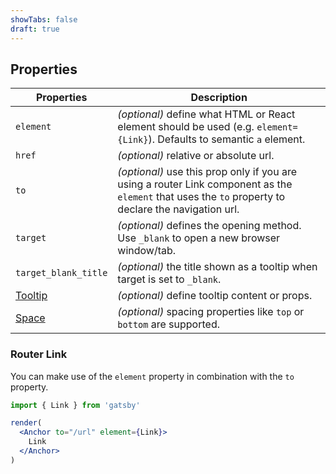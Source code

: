 ```yaml
---
showTabs: false
draft: true
---
```


## Properties

| Properties                                      | Description                                                                                                                                          |
| ----------------------------------------------- | ---------------------------------------------------------------------------------------------------------------------------------------------------- |
| `element`                                       | _(optional)_ define what HTML or React element should be used (e.g. `element={Link}`). Defaults to semantic `a` element.                             |
| `href`                                          | _(optional)_ relative or absolute url.                                                                                                               |
| `to`                                            | _(optional)_ use this prop only if you are using a router Link component as the `element` that uses the `to` property to declare the navigation url. |
| `target`                                        | _(optional)_ defines the opening method. Use `_blank` to open a new browser window/tab.                                                              |
| `target_blank_title`                            | _(optional)_ the title shown as a tooltip when target is set to `_blank`.                                                                            |
| [Tooltip](/uilib/components/tooltip/properties) | _(optional)_ define tooltip content or props.                                                                                                        |
| [Space](/uilib/components/space/properties)     | _(optional)_ spacing properties like `top` or `bottom` are supported.                                                                                |

### Router Link

You can make use of the `element` property in combination with the `to` property.

```jsx
import { Link } from 'gatsby'

render(
  <Anchor to="/url" element={Link}>
    Link
  </Anchor>
)
```
